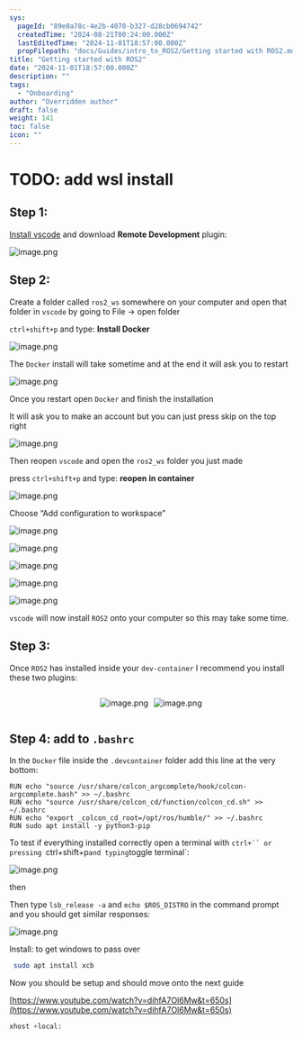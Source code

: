 ```yaml
---
sys:
  pageId: "89e0a78c-4e2b-4070-b327-d28cb0694742"
  createdTime: "2024-08-21T00:24:00.000Z"
  lastEditedTime: "2024-11-01T18:57:00.000Z"
  propFilepath: "docs/Guides/intro_to_ROS2/Getting started with ROS2.md"
title: "Getting started with ROS2"
date: "2024-11-01T18:57:00.000Z"
description: ""
tags:
  - "Onboarding"
author: "Overridden author"
draft: false
weight: 141
toc: false
icon: ""
---
```


# TODO: add wsl install

## Step 1:

[Install vscode](https://code.visualstudio.com/download) and download **Remote Development** plugin:

![image.png](https://prod-files-secure.s3.us-west-2.amazonaws.com/d518164a-d88e-44d1-a4ee-3adb3bd8bce0/efb52993-1881-4a40-b95e-6f020334f022/image.png?X-Amz-Algorithm=AWS4-HMAC-SHA256&X-Amz-Content-Sha256=UNSIGNED-PAYLOAD&X-Amz-Credential=ASIAZI2LB4666RRAEQJN%2F20250328%2Fus-west-2%2Fs3%2Faws4_request&X-Amz-Date=20250328T050857Z&X-Amz-Expires=3600&X-Amz-Security-Token=IQoJb3JpZ2luX2VjEO3%2F%2F%2F%2F%2F%2F%2F%2F%2F%2FwEaCXVzLXdlc3QtMiJIMEYCIQC5n5NAip3L7g2WhCyznxh6oCunwVTU3JWfcnOF8zD70QIhANPElQoRWd%2Fl0ktG7GMC9PbQJVOMviAT8nelG4PKKcvZKv8DCFYQABoMNjM3NDIzMTgzODA1Igwv%2F42t39VzFgPN6dwq3ANZ%2F2vHUCms2iuId9zTYSiKfIvHfDXTxZ6wcawCEEa8FWw3VUPSsKeJkN%2BBmlNrZltzrWr5DGCFWYFpSoP1dATzJeh2Rypfp24A%2FtgZq8r9voriVcCbvyf26FmjQP%2BKKcRF%2FV0JRCGGuU0Pr9wEtZIO5QhCbc7cn9KcK%2FQogjDMtbiLGxEEGXUzCd98R0mVlUNW3bww%2BLI4vSpgXi%2BbBLSWApZ%2FaN2g%2BzubK%2B8F0BAyW7REehOhb2LV8psBSiM0CdXjCsrG2DfcGE94wXN4k4mpWedLZU%2BlRLXnuHiPp7UI8aYDZeZgVBWfCgN9G6XQk0VfCMNvmJeFEia%2FSND3HVkJ3US5EVg%2F95NOJ45XaAPn5eHqIUuJtPvTixX2%2BXt5cX4qzM0ovWq1F4UFJ4jNCwFp19yA9wdD%2F5VGtADhoPpRLBpeArJ7lmysuUI71GbuJNz6yuO9%2FE5YDTfuNra1ybVmJ0JA%2BvX6ZzZLp2b84lCpqusaphmRoryJxA01g%2FeSjfPs%2BGFviHGRygGNOoWo4pNSXTs1uM1M6ahFgv2nl8gbTajbi6aYfNGdYbsP5xnVm9gUtDO4%2BqhRzkJAq5FlpWLxqLebyqjnO%2BvMMDt2AUymBwAfbks0vAOIVXHMKTCrzZi%2FBjqkASzYedjO%2FJsZpfvxF6qbkc9dEP5BWwR8t1TKoLD4A0lE2RSSHCjUGIcCRTxJHbYzhUUbdVgz%2Fys59Jt054aVstgLJXqolNDklxGP5pa6lvyVC4uOPMUst%2B27aYbSSZaYnaZv1dxjI%2Bfktf7zlFpeDsXB5vUP8O3O8lo4mB5EDE6Q1LwhvWwpeSHKlfodegOe3B8lcZ83CvvBmaDUhkA33SGSOdgV&X-Amz-Signature=c4e56033f674e26073e0f56f3e28855142fa1bd56489ebe90ff5c1bb6ceeab83&X-Amz-SignedHeaders=host&x-id=GetObject)

## Step 2:

Create a folder called `ros2_ws` somewhere on your computer and open that folder in `vscode` by going to File → open folder 

`ctrl+shift+p` and type: **Install Docker**

![image.png](https://prod-files-secure.s3.us-west-2.amazonaws.com/d518164a-d88e-44d1-a4ee-3adb3bd8bce0/2269dc0e-1cd5-47ff-bceb-c04ad9b2eab0/image.png?X-Amz-Algorithm=AWS4-HMAC-SHA256&X-Amz-Content-Sha256=UNSIGNED-PAYLOAD&X-Amz-Credential=ASIAZI2LB4666RRAEQJN%2F20250328%2Fus-west-2%2Fs3%2Faws4_request&X-Amz-Date=20250328T050857Z&X-Amz-Expires=3600&X-Amz-Security-Token=IQoJb3JpZ2luX2VjEO3%2F%2F%2F%2F%2F%2F%2F%2F%2F%2FwEaCXVzLXdlc3QtMiJIMEYCIQC5n5NAip3L7g2WhCyznxh6oCunwVTU3JWfcnOF8zD70QIhANPElQoRWd%2Fl0ktG7GMC9PbQJVOMviAT8nelG4PKKcvZKv8DCFYQABoMNjM3NDIzMTgzODA1Igwv%2F42t39VzFgPN6dwq3ANZ%2F2vHUCms2iuId9zTYSiKfIvHfDXTxZ6wcawCEEa8FWw3VUPSsKeJkN%2BBmlNrZltzrWr5DGCFWYFpSoP1dATzJeh2Rypfp24A%2FtgZq8r9voriVcCbvyf26FmjQP%2BKKcRF%2FV0JRCGGuU0Pr9wEtZIO5QhCbc7cn9KcK%2FQogjDMtbiLGxEEGXUzCd98R0mVlUNW3bww%2BLI4vSpgXi%2BbBLSWApZ%2FaN2g%2BzubK%2B8F0BAyW7REehOhb2LV8psBSiM0CdXjCsrG2DfcGE94wXN4k4mpWedLZU%2BlRLXnuHiPp7UI8aYDZeZgVBWfCgN9G6XQk0VfCMNvmJeFEia%2FSND3HVkJ3US5EVg%2F95NOJ45XaAPn5eHqIUuJtPvTixX2%2BXt5cX4qzM0ovWq1F4UFJ4jNCwFp19yA9wdD%2F5VGtADhoPpRLBpeArJ7lmysuUI71GbuJNz6yuO9%2FE5YDTfuNra1ybVmJ0JA%2BvX6ZzZLp2b84lCpqusaphmRoryJxA01g%2FeSjfPs%2BGFviHGRygGNOoWo4pNSXTs1uM1M6ahFgv2nl8gbTajbi6aYfNGdYbsP5xnVm9gUtDO4%2BqhRzkJAq5FlpWLxqLebyqjnO%2BvMMDt2AUymBwAfbks0vAOIVXHMKTCrzZi%2FBjqkASzYedjO%2FJsZpfvxF6qbkc9dEP5BWwR8t1TKoLD4A0lE2RSSHCjUGIcCRTxJHbYzhUUbdVgz%2Fys59Jt054aVstgLJXqolNDklxGP5pa6lvyVC4uOPMUst%2B27aYbSSZaYnaZv1dxjI%2Bfktf7zlFpeDsXB5vUP8O3O8lo4mB5EDE6Q1LwhvWwpeSHKlfodegOe3B8lcZ83CvvBmaDUhkA33SGSOdgV&X-Amz-Signature=39e43bcc175c30c5a0ef34eb0d4c7a7fd2f7825ad74535b139001e4b07335183&X-Amz-SignedHeaders=host&x-id=GetObject)

The `Docker` install will take sometime and at the end it will ask you to restart

![image.png](https://prod-files-secure.s3.us-west-2.amazonaws.com/d518164a-d88e-44d1-a4ee-3adb3bd8bce0/ed233f78-be33-4b1f-b89c-9c346c0e961e/image.png?X-Amz-Algorithm=AWS4-HMAC-SHA256&X-Amz-Content-Sha256=UNSIGNED-PAYLOAD&X-Amz-Credential=ASIAZI2LB4666RRAEQJN%2F20250328%2Fus-west-2%2Fs3%2Faws4_request&X-Amz-Date=20250328T050857Z&X-Amz-Expires=3600&X-Amz-Security-Token=IQoJb3JpZ2luX2VjEO3%2F%2F%2F%2F%2F%2F%2F%2F%2F%2FwEaCXVzLXdlc3QtMiJIMEYCIQC5n5NAip3L7g2WhCyznxh6oCunwVTU3JWfcnOF8zD70QIhANPElQoRWd%2Fl0ktG7GMC9PbQJVOMviAT8nelG4PKKcvZKv8DCFYQABoMNjM3NDIzMTgzODA1Igwv%2F42t39VzFgPN6dwq3ANZ%2F2vHUCms2iuId9zTYSiKfIvHfDXTxZ6wcawCEEa8FWw3VUPSsKeJkN%2BBmlNrZltzrWr5DGCFWYFpSoP1dATzJeh2Rypfp24A%2FtgZq8r9voriVcCbvyf26FmjQP%2BKKcRF%2FV0JRCGGuU0Pr9wEtZIO5QhCbc7cn9KcK%2FQogjDMtbiLGxEEGXUzCd98R0mVlUNW3bww%2BLI4vSpgXi%2BbBLSWApZ%2FaN2g%2BzubK%2B8F0BAyW7REehOhb2LV8psBSiM0CdXjCsrG2DfcGE94wXN4k4mpWedLZU%2BlRLXnuHiPp7UI8aYDZeZgVBWfCgN9G6XQk0VfCMNvmJeFEia%2FSND3HVkJ3US5EVg%2F95NOJ45XaAPn5eHqIUuJtPvTixX2%2BXt5cX4qzM0ovWq1F4UFJ4jNCwFp19yA9wdD%2F5VGtADhoPpRLBpeArJ7lmysuUI71GbuJNz6yuO9%2FE5YDTfuNra1ybVmJ0JA%2BvX6ZzZLp2b84lCpqusaphmRoryJxA01g%2FeSjfPs%2BGFviHGRygGNOoWo4pNSXTs1uM1M6ahFgv2nl8gbTajbi6aYfNGdYbsP5xnVm9gUtDO4%2BqhRzkJAq5FlpWLxqLebyqjnO%2BvMMDt2AUymBwAfbks0vAOIVXHMKTCrzZi%2FBjqkASzYedjO%2FJsZpfvxF6qbkc9dEP5BWwR8t1TKoLD4A0lE2RSSHCjUGIcCRTxJHbYzhUUbdVgz%2Fys59Jt054aVstgLJXqolNDklxGP5pa6lvyVC4uOPMUst%2B27aYbSSZaYnaZv1dxjI%2Bfktf7zlFpeDsXB5vUP8O3O8lo4mB5EDE6Q1LwhvWwpeSHKlfodegOe3B8lcZ83CvvBmaDUhkA33SGSOdgV&X-Amz-Signature=9b5396696dd23cfd9b325c8114dc7cfb63dfcc3ed552d1c17ae5b3a62274bba2&X-Amz-SignedHeaders=host&x-id=GetObject)

Once you restart open `Docker` and finish the installation

It will ask you to make an account but you can just press skip on the top right

![image.png](https://prod-files-secure.s3.us-west-2.amazonaws.com/d518164a-d88e-44d1-a4ee-3adb3bd8bce0/21010ad9-1659-4fd9-9f59-9932a09b2a3d/image.png?X-Amz-Algorithm=AWS4-HMAC-SHA256&X-Amz-Content-Sha256=UNSIGNED-PAYLOAD&X-Amz-Credential=ASIAZI2LB4666RRAEQJN%2F20250328%2Fus-west-2%2Fs3%2Faws4_request&X-Amz-Date=20250328T050857Z&X-Amz-Expires=3600&X-Amz-Security-Token=IQoJb3JpZ2luX2VjEO3%2F%2F%2F%2F%2F%2F%2F%2F%2F%2FwEaCXVzLXdlc3QtMiJIMEYCIQC5n5NAip3L7g2WhCyznxh6oCunwVTU3JWfcnOF8zD70QIhANPElQoRWd%2Fl0ktG7GMC9PbQJVOMviAT8nelG4PKKcvZKv8DCFYQABoMNjM3NDIzMTgzODA1Igwv%2F42t39VzFgPN6dwq3ANZ%2F2vHUCms2iuId9zTYSiKfIvHfDXTxZ6wcawCEEa8FWw3VUPSsKeJkN%2BBmlNrZltzrWr5DGCFWYFpSoP1dATzJeh2Rypfp24A%2FtgZq8r9voriVcCbvyf26FmjQP%2BKKcRF%2FV0JRCGGuU0Pr9wEtZIO5QhCbc7cn9KcK%2FQogjDMtbiLGxEEGXUzCd98R0mVlUNW3bww%2BLI4vSpgXi%2BbBLSWApZ%2FaN2g%2BzubK%2B8F0BAyW7REehOhb2LV8psBSiM0CdXjCsrG2DfcGE94wXN4k4mpWedLZU%2BlRLXnuHiPp7UI8aYDZeZgVBWfCgN9G6XQk0VfCMNvmJeFEia%2FSND3HVkJ3US5EVg%2F95NOJ45XaAPn5eHqIUuJtPvTixX2%2BXt5cX4qzM0ovWq1F4UFJ4jNCwFp19yA9wdD%2F5VGtADhoPpRLBpeArJ7lmysuUI71GbuJNz6yuO9%2FE5YDTfuNra1ybVmJ0JA%2BvX6ZzZLp2b84lCpqusaphmRoryJxA01g%2FeSjfPs%2BGFviHGRygGNOoWo4pNSXTs1uM1M6ahFgv2nl8gbTajbi6aYfNGdYbsP5xnVm9gUtDO4%2BqhRzkJAq5FlpWLxqLebyqjnO%2BvMMDt2AUymBwAfbks0vAOIVXHMKTCrzZi%2FBjqkASzYedjO%2FJsZpfvxF6qbkc9dEP5BWwR8t1TKoLD4A0lE2RSSHCjUGIcCRTxJHbYzhUUbdVgz%2Fys59Jt054aVstgLJXqolNDklxGP5pa6lvyVC4uOPMUst%2B27aYbSSZaYnaZv1dxjI%2Bfktf7zlFpeDsXB5vUP8O3O8lo4mB5EDE6Q1LwhvWwpeSHKlfodegOe3B8lcZ83CvvBmaDUhkA33SGSOdgV&X-Amz-Signature=138e312081a58880e450f1753ea2b821981dd0080a3f628232868ba3ea83a722&X-Amz-SignedHeaders=host&x-id=GetObject)

Then reopen `vscode` and open the `ros2_ws` folder you just made

press `ctrl+shift+p` and type: **reopen in container**

![image.png](https://prod-files-secure.s3.us-west-2.amazonaws.com/d518164a-d88e-44d1-a4ee-3adb3bd8bce0/4e93b8c2-41ad-488c-8095-c74205196118/image.png?X-Amz-Algorithm=AWS4-HMAC-SHA256&X-Amz-Content-Sha256=UNSIGNED-PAYLOAD&X-Amz-Credential=ASIAZI2LB4666RRAEQJN%2F20250328%2Fus-west-2%2Fs3%2Faws4_request&X-Amz-Date=20250328T050857Z&X-Amz-Expires=3600&X-Amz-Security-Token=IQoJb3JpZ2luX2VjEO3%2F%2F%2F%2F%2F%2F%2F%2F%2F%2FwEaCXVzLXdlc3QtMiJIMEYCIQC5n5NAip3L7g2WhCyznxh6oCunwVTU3JWfcnOF8zD70QIhANPElQoRWd%2Fl0ktG7GMC9PbQJVOMviAT8nelG4PKKcvZKv8DCFYQABoMNjM3NDIzMTgzODA1Igwv%2F42t39VzFgPN6dwq3ANZ%2F2vHUCms2iuId9zTYSiKfIvHfDXTxZ6wcawCEEa8FWw3VUPSsKeJkN%2BBmlNrZltzrWr5DGCFWYFpSoP1dATzJeh2Rypfp24A%2FtgZq8r9voriVcCbvyf26FmjQP%2BKKcRF%2FV0JRCGGuU0Pr9wEtZIO5QhCbc7cn9KcK%2FQogjDMtbiLGxEEGXUzCd98R0mVlUNW3bww%2BLI4vSpgXi%2BbBLSWApZ%2FaN2g%2BzubK%2B8F0BAyW7REehOhb2LV8psBSiM0CdXjCsrG2DfcGE94wXN4k4mpWedLZU%2BlRLXnuHiPp7UI8aYDZeZgVBWfCgN9G6XQk0VfCMNvmJeFEia%2FSND3HVkJ3US5EVg%2F95NOJ45XaAPn5eHqIUuJtPvTixX2%2BXt5cX4qzM0ovWq1F4UFJ4jNCwFp19yA9wdD%2F5VGtADhoPpRLBpeArJ7lmysuUI71GbuJNz6yuO9%2FE5YDTfuNra1ybVmJ0JA%2BvX6ZzZLp2b84lCpqusaphmRoryJxA01g%2FeSjfPs%2BGFviHGRygGNOoWo4pNSXTs1uM1M6ahFgv2nl8gbTajbi6aYfNGdYbsP5xnVm9gUtDO4%2BqhRzkJAq5FlpWLxqLebyqjnO%2BvMMDt2AUymBwAfbks0vAOIVXHMKTCrzZi%2FBjqkASzYedjO%2FJsZpfvxF6qbkc9dEP5BWwR8t1TKoLD4A0lE2RSSHCjUGIcCRTxJHbYzhUUbdVgz%2Fys59Jt054aVstgLJXqolNDklxGP5pa6lvyVC4uOPMUst%2B27aYbSSZaYnaZv1dxjI%2Bfktf7zlFpeDsXB5vUP8O3O8lo4mB5EDE6Q1LwhvWwpeSHKlfodegOe3B8lcZ83CvvBmaDUhkA33SGSOdgV&X-Amz-Signature=d26812f022719e5d605383c9a95b7b0eebb791e84fb0a0b9c9f30bafa9738aa7&X-Amz-SignedHeaders=host&x-id=GetObject)

Choose “Add configuration to workspace”

![image.png](https://prod-files-secure.s3.us-west-2.amazonaws.com/d518164a-d88e-44d1-a4ee-3adb3bd8bce0/9560b282-5060-4989-ba37-97e7b2c22476/image.png?X-Amz-Algorithm=AWS4-HMAC-SHA256&X-Amz-Content-Sha256=UNSIGNED-PAYLOAD&X-Amz-Credential=ASIAZI2LB4666RRAEQJN%2F20250328%2Fus-west-2%2Fs3%2Faws4_request&X-Amz-Date=20250328T050857Z&X-Amz-Expires=3600&X-Amz-Security-Token=IQoJb3JpZ2luX2VjEO3%2F%2F%2F%2F%2F%2F%2F%2F%2F%2FwEaCXVzLXdlc3QtMiJIMEYCIQC5n5NAip3L7g2WhCyznxh6oCunwVTU3JWfcnOF8zD70QIhANPElQoRWd%2Fl0ktG7GMC9PbQJVOMviAT8nelG4PKKcvZKv8DCFYQABoMNjM3NDIzMTgzODA1Igwv%2F42t39VzFgPN6dwq3ANZ%2F2vHUCms2iuId9zTYSiKfIvHfDXTxZ6wcawCEEa8FWw3VUPSsKeJkN%2BBmlNrZltzrWr5DGCFWYFpSoP1dATzJeh2Rypfp24A%2FtgZq8r9voriVcCbvyf26FmjQP%2BKKcRF%2FV0JRCGGuU0Pr9wEtZIO5QhCbc7cn9KcK%2FQogjDMtbiLGxEEGXUzCd98R0mVlUNW3bww%2BLI4vSpgXi%2BbBLSWApZ%2FaN2g%2BzubK%2B8F0BAyW7REehOhb2LV8psBSiM0CdXjCsrG2DfcGE94wXN4k4mpWedLZU%2BlRLXnuHiPp7UI8aYDZeZgVBWfCgN9G6XQk0VfCMNvmJeFEia%2FSND3HVkJ3US5EVg%2F95NOJ45XaAPn5eHqIUuJtPvTixX2%2BXt5cX4qzM0ovWq1F4UFJ4jNCwFp19yA9wdD%2F5VGtADhoPpRLBpeArJ7lmysuUI71GbuJNz6yuO9%2FE5YDTfuNra1ybVmJ0JA%2BvX6ZzZLp2b84lCpqusaphmRoryJxA01g%2FeSjfPs%2BGFviHGRygGNOoWo4pNSXTs1uM1M6ahFgv2nl8gbTajbi6aYfNGdYbsP5xnVm9gUtDO4%2BqhRzkJAq5FlpWLxqLebyqjnO%2BvMMDt2AUymBwAfbks0vAOIVXHMKTCrzZi%2FBjqkASzYedjO%2FJsZpfvxF6qbkc9dEP5BWwR8t1TKoLD4A0lE2RSSHCjUGIcCRTxJHbYzhUUbdVgz%2Fys59Jt054aVstgLJXqolNDklxGP5pa6lvyVC4uOPMUst%2B27aYbSSZaYnaZv1dxjI%2Bfktf7zlFpeDsXB5vUP8O3O8lo4mB5EDE6Q1LwhvWwpeSHKlfodegOe3B8lcZ83CvvBmaDUhkA33SGSOdgV&X-Amz-Signature=fffe4921fe42c8526f446081011520edcf1bd4254d1d089b5e321089a2908ddb&X-Amz-SignedHeaders=host&x-id=GetObject)

![image.png](https://prod-files-secure.s3.us-west-2.amazonaws.com/d518164a-d88e-44d1-a4ee-3adb3bd8bce0/2ee63f81-886b-48e8-a553-dc6e5eac99e4/image.png?X-Amz-Algorithm=AWS4-HMAC-SHA256&X-Amz-Content-Sha256=UNSIGNED-PAYLOAD&X-Amz-Credential=ASIAZI2LB4666RRAEQJN%2F20250328%2Fus-west-2%2Fs3%2Faws4_request&X-Amz-Date=20250328T050857Z&X-Amz-Expires=3600&X-Amz-Security-Token=IQoJb3JpZ2luX2VjEO3%2F%2F%2F%2F%2F%2F%2F%2F%2F%2FwEaCXVzLXdlc3QtMiJIMEYCIQC5n5NAip3L7g2WhCyznxh6oCunwVTU3JWfcnOF8zD70QIhANPElQoRWd%2Fl0ktG7GMC9PbQJVOMviAT8nelG4PKKcvZKv8DCFYQABoMNjM3NDIzMTgzODA1Igwv%2F42t39VzFgPN6dwq3ANZ%2F2vHUCms2iuId9zTYSiKfIvHfDXTxZ6wcawCEEa8FWw3VUPSsKeJkN%2BBmlNrZltzrWr5DGCFWYFpSoP1dATzJeh2Rypfp24A%2FtgZq8r9voriVcCbvyf26FmjQP%2BKKcRF%2FV0JRCGGuU0Pr9wEtZIO5QhCbc7cn9KcK%2FQogjDMtbiLGxEEGXUzCd98R0mVlUNW3bww%2BLI4vSpgXi%2BbBLSWApZ%2FaN2g%2BzubK%2B8F0BAyW7REehOhb2LV8psBSiM0CdXjCsrG2DfcGE94wXN4k4mpWedLZU%2BlRLXnuHiPp7UI8aYDZeZgVBWfCgN9G6XQk0VfCMNvmJeFEia%2FSND3HVkJ3US5EVg%2F95NOJ45XaAPn5eHqIUuJtPvTixX2%2BXt5cX4qzM0ovWq1F4UFJ4jNCwFp19yA9wdD%2F5VGtADhoPpRLBpeArJ7lmysuUI71GbuJNz6yuO9%2FE5YDTfuNra1ybVmJ0JA%2BvX6ZzZLp2b84lCpqusaphmRoryJxA01g%2FeSjfPs%2BGFviHGRygGNOoWo4pNSXTs1uM1M6ahFgv2nl8gbTajbi6aYfNGdYbsP5xnVm9gUtDO4%2BqhRzkJAq5FlpWLxqLebyqjnO%2BvMMDt2AUymBwAfbks0vAOIVXHMKTCrzZi%2FBjqkASzYedjO%2FJsZpfvxF6qbkc9dEP5BWwR8t1TKoLD4A0lE2RSSHCjUGIcCRTxJHbYzhUUbdVgz%2Fys59Jt054aVstgLJXqolNDklxGP5pa6lvyVC4uOPMUst%2B27aYbSSZaYnaZv1dxjI%2Bfktf7zlFpeDsXB5vUP8O3O8lo4mB5EDE6Q1LwhvWwpeSHKlfodegOe3B8lcZ83CvvBmaDUhkA33SGSOdgV&X-Amz-Signature=3ad5184e9e9cc3c6b64a73c5b936e3610b0f49a20767ec4e050443f91cc22848&X-Amz-SignedHeaders=host&x-id=GetObject)

![image.png](https://prod-files-secure.s3.us-west-2.amazonaws.com/d518164a-d88e-44d1-a4ee-3adb3bd8bce0/ae1580b2-b048-407e-aed9-b584224a7a04/image.png?X-Amz-Algorithm=AWS4-HMAC-SHA256&X-Amz-Content-Sha256=UNSIGNED-PAYLOAD&X-Amz-Credential=ASIAZI2LB4666RRAEQJN%2F20250328%2Fus-west-2%2Fs3%2Faws4_request&X-Amz-Date=20250328T050857Z&X-Amz-Expires=3600&X-Amz-Security-Token=IQoJb3JpZ2luX2VjEO3%2F%2F%2F%2F%2F%2F%2F%2F%2F%2FwEaCXVzLXdlc3QtMiJIMEYCIQC5n5NAip3L7g2WhCyznxh6oCunwVTU3JWfcnOF8zD70QIhANPElQoRWd%2Fl0ktG7GMC9PbQJVOMviAT8nelG4PKKcvZKv8DCFYQABoMNjM3NDIzMTgzODA1Igwv%2F42t39VzFgPN6dwq3ANZ%2F2vHUCms2iuId9zTYSiKfIvHfDXTxZ6wcawCEEa8FWw3VUPSsKeJkN%2BBmlNrZltzrWr5DGCFWYFpSoP1dATzJeh2Rypfp24A%2FtgZq8r9voriVcCbvyf26FmjQP%2BKKcRF%2FV0JRCGGuU0Pr9wEtZIO5QhCbc7cn9KcK%2FQogjDMtbiLGxEEGXUzCd98R0mVlUNW3bww%2BLI4vSpgXi%2BbBLSWApZ%2FaN2g%2BzubK%2B8F0BAyW7REehOhb2LV8psBSiM0CdXjCsrG2DfcGE94wXN4k4mpWedLZU%2BlRLXnuHiPp7UI8aYDZeZgVBWfCgN9G6XQk0VfCMNvmJeFEia%2FSND3HVkJ3US5EVg%2F95NOJ45XaAPn5eHqIUuJtPvTixX2%2BXt5cX4qzM0ovWq1F4UFJ4jNCwFp19yA9wdD%2F5VGtADhoPpRLBpeArJ7lmysuUI71GbuJNz6yuO9%2FE5YDTfuNra1ybVmJ0JA%2BvX6ZzZLp2b84lCpqusaphmRoryJxA01g%2FeSjfPs%2BGFviHGRygGNOoWo4pNSXTs1uM1M6ahFgv2nl8gbTajbi6aYfNGdYbsP5xnVm9gUtDO4%2BqhRzkJAq5FlpWLxqLebyqjnO%2BvMMDt2AUymBwAfbks0vAOIVXHMKTCrzZi%2FBjqkASzYedjO%2FJsZpfvxF6qbkc9dEP5BWwR8t1TKoLD4A0lE2RSSHCjUGIcCRTxJHbYzhUUbdVgz%2Fys59Jt054aVstgLJXqolNDklxGP5pa6lvyVC4uOPMUst%2B27aYbSSZaYnaZv1dxjI%2Bfktf7zlFpeDsXB5vUP8O3O8lo4mB5EDE6Q1LwhvWwpeSHKlfodegOe3B8lcZ83CvvBmaDUhkA33SGSOdgV&X-Amz-Signature=3172bebeb0e074487f54a63206a7dc590830998cd871a4b99ac3a2a6dc49712f&X-Amz-SignedHeaders=host&x-id=GetObject)

![image.png](https://prod-files-secure.s3.us-west-2.amazonaws.com/d518164a-d88e-44d1-a4ee-3adb3bd8bce0/53255b28-f75e-430f-b9e3-c0ac8577e42b/image.png?X-Amz-Algorithm=AWS4-HMAC-SHA256&X-Amz-Content-Sha256=UNSIGNED-PAYLOAD&X-Amz-Credential=ASIAZI2LB4666RRAEQJN%2F20250328%2Fus-west-2%2Fs3%2Faws4_request&X-Amz-Date=20250328T050857Z&X-Amz-Expires=3600&X-Amz-Security-Token=IQoJb3JpZ2luX2VjEO3%2F%2F%2F%2F%2F%2F%2F%2F%2F%2FwEaCXVzLXdlc3QtMiJIMEYCIQC5n5NAip3L7g2WhCyznxh6oCunwVTU3JWfcnOF8zD70QIhANPElQoRWd%2Fl0ktG7GMC9PbQJVOMviAT8nelG4PKKcvZKv8DCFYQABoMNjM3NDIzMTgzODA1Igwv%2F42t39VzFgPN6dwq3ANZ%2F2vHUCms2iuId9zTYSiKfIvHfDXTxZ6wcawCEEa8FWw3VUPSsKeJkN%2BBmlNrZltzrWr5DGCFWYFpSoP1dATzJeh2Rypfp24A%2FtgZq8r9voriVcCbvyf26FmjQP%2BKKcRF%2FV0JRCGGuU0Pr9wEtZIO5QhCbc7cn9KcK%2FQogjDMtbiLGxEEGXUzCd98R0mVlUNW3bww%2BLI4vSpgXi%2BbBLSWApZ%2FaN2g%2BzubK%2B8F0BAyW7REehOhb2LV8psBSiM0CdXjCsrG2DfcGE94wXN4k4mpWedLZU%2BlRLXnuHiPp7UI8aYDZeZgVBWfCgN9G6XQk0VfCMNvmJeFEia%2FSND3HVkJ3US5EVg%2F95NOJ45XaAPn5eHqIUuJtPvTixX2%2BXt5cX4qzM0ovWq1F4UFJ4jNCwFp19yA9wdD%2F5VGtADhoPpRLBpeArJ7lmysuUI71GbuJNz6yuO9%2FE5YDTfuNra1ybVmJ0JA%2BvX6ZzZLp2b84lCpqusaphmRoryJxA01g%2FeSjfPs%2BGFviHGRygGNOoWo4pNSXTs1uM1M6ahFgv2nl8gbTajbi6aYfNGdYbsP5xnVm9gUtDO4%2BqhRzkJAq5FlpWLxqLebyqjnO%2BvMMDt2AUymBwAfbks0vAOIVXHMKTCrzZi%2FBjqkASzYedjO%2FJsZpfvxF6qbkc9dEP5BWwR8t1TKoLD4A0lE2RSSHCjUGIcCRTxJHbYzhUUbdVgz%2Fys59Jt054aVstgLJXqolNDklxGP5pa6lvyVC4uOPMUst%2B27aYbSSZaYnaZv1dxjI%2Bfktf7zlFpeDsXB5vUP8O3O8lo4mB5EDE6Q1LwhvWwpeSHKlfodegOe3B8lcZ83CvvBmaDUhkA33SGSOdgV&X-Amz-Signature=08b052c129d48d393e1e666e91403d79cc591f3b63c3a2df65edb751f468b89c&X-Amz-SignedHeaders=host&x-id=GetObject)

![image.png](https://prod-files-secure.s3.us-west-2.amazonaws.com/d518164a-d88e-44d1-a4ee-3adb3bd8bce0/7c562767-5af9-4ffb-97d1-327bcdf4ee00/image.png?X-Amz-Algorithm=AWS4-HMAC-SHA256&X-Amz-Content-Sha256=UNSIGNED-PAYLOAD&X-Amz-Credential=ASIAZI2LB4666RRAEQJN%2F20250328%2Fus-west-2%2Fs3%2Faws4_request&X-Amz-Date=20250328T050857Z&X-Amz-Expires=3600&X-Amz-Security-Token=IQoJb3JpZ2luX2VjEO3%2F%2F%2F%2F%2F%2F%2F%2F%2F%2FwEaCXVzLXdlc3QtMiJIMEYCIQC5n5NAip3L7g2WhCyznxh6oCunwVTU3JWfcnOF8zD70QIhANPElQoRWd%2Fl0ktG7GMC9PbQJVOMviAT8nelG4PKKcvZKv8DCFYQABoMNjM3NDIzMTgzODA1Igwv%2F42t39VzFgPN6dwq3ANZ%2F2vHUCms2iuId9zTYSiKfIvHfDXTxZ6wcawCEEa8FWw3VUPSsKeJkN%2BBmlNrZltzrWr5DGCFWYFpSoP1dATzJeh2Rypfp24A%2FtgZq8r9voriVcCbvyf26FmjQP%2BKKcRF%2FV0JRCGGuU0Pr9wEtZIO5QhCbc7cn9KcK%2FQogjDMtbiLGxEEGXUzCd98R0mVlUNW3bww%2BLI4vSpgXi%2BbBLSWApZ%2FaN2g%2BzubK%2B8F0BAyW7REehOhb2LV8psBSiM0CdXjCsrG2DfcGE94wXN4k4mpWedLZU%2BlRLXnuHiPp7UI8aYDZeZgVBWfCgN9G6XQk0VfCMNvmJeFEia%2FSND3HVkJ3US5EVg%2F95NOJ45XaAPn5eHqIUuJtPvTixX2%2BXt5cX4qzM0ovWq1F4UFJ4jNCwFp19yA9wdD%2F5VGtADhoPpRLBpeArJ7lmysuUI71GbuJNz6yuO9%2FE5YDTfuNra1ybVmJ0JA%2BvX6ZzZLp2b84lCpqusaphmRoryJxA01g%2FeSjfPs%2BGFviHGRygGNOoWo4pNSXTs1uM1M6ahFgv2nl8gbTajbi6aYfNGdYbsP5xnVm9gUtDO4%2BqhRzkJAq5FlpWLxqLebyqjnO%2BvMMDt2AUymBwAfbks0vAOIVXHMKTCrzZi%2FBjqkASzYedjO%2FJsZpfvxF6qbkc9dEP5BWwR8t1TKoLD4A0lE2RSSHCjUGIcCRTxJHbYzhUUbdVgz%2Fys59Jt054aVstgLJXqolNDklxGP5pa6lvyVC4uOPMUst%2B27aYbSSZaYnaZv1dxjI%2Bfktf7zlFpeDsXB5vUP8O3O8lo4mB5EDE6Q1LwhvWwpeSHKlfodegOe3B8lcZ83CvvBmaDUhkA33SGSOdgV&X-Amz-Signature=0b5fb6bf5b531bdf2c4f3daed1aa42950316ac6d80c3f6c04605ccf2f0208093&X-Amz-SignedHeaders=host&x-id=GetObject)

`vscode` will now install `ROS2` onto your computer so this may take some time.

## Step 3:

Once `ROS2` has installed inside your `dev-container` I recommend you install these two plugins:

<div style="display: flex;flex-direction: row; column-gap:10px; max-width: 630px;justify-content: center;">
<div>

![image.png](https://prod-files-secure.s3.us-west-2.amazonaws.com/d518164a-d88e-44d1-a4ee-3adb3bd8bce0/3fc3d550-5a54-4ba1-ba6b-faa01cdb7369/image.png?X-Amz-Algorithm=AWS4-HMAC-SHA256&X-Amz-Content-Sha256=UNSIGNED-PAYLOAD&X-Amz-Credential=ASIAZI2LB466T5SFZP33%2F20250328%2Fus-west-2%2Fs3%2Faws4_request&X-Amz-Date=20250328T050859Z&X-Amz-Expires=3600&X-Amz-Security-Token=IQoJb3JpZ2luX2VjEO3%2F%2F%2F%2F%2F%2F%2F%2F%2F%2FwEaCXVzLXdlc3QtMiJGMEQCIHhYKCXa0Sq6Mh6GffNWsC5j%2BfIke6F37tzlhz78QaWvAiAFu2Rzp158m6MNniyrpgqVn9R5xaPnBDz6MedKUke5VSr%2FAwhWEAAaDDYzNzQyMzE4MzgwNSIMgrUFkUw3%2BXk%2FM2rXKtwDbodekcsKLavxKAG21qca9VTEUL7dKdL3nEFOM4qNN9%2FY1j4N31JsaLbmc7PMt8MSMFfanOcc7AbInKse59g1fLZBZsYmg15S8d0uKjdWZMTXIzYoum11N6bhB1lprib61EQLpVboBZcJDFQdK1Uu8Tfqv0G1o4YS0nIGG1d0aMhkGuthz1cVc1WREh7wC2wE6ZubdA2gtZmrWbjG1ufL5W61mtFBl8Q6nLeD8H98pCw4EQWpOryZxqVW4hbzutqEXzGm4k6IR1hw8dZzpGBsbGuJ%2FXZggYW88vbB%2FISTt4KfIOKx91Daisjs%2Bmzf%2BBM%2FoEUcBNMRBgePrS5788%2BuqNg5ppKF1e5wfjlpjh%2BHy0k7c%2BUzks1m3sNo7NPkQKPdcOmcT0mOn1NEjpbqPDkGz8ai01MvfoEsDnSIayXemzhI5pzGZsWW%2BJaRnwd8n6771RH2YlVqXGVsoNPpOExKlaIVcNQcjVGWFPh8u%2FNNL9Ztqdj6Jj1f7aEmxycUarDds7Z9KKgptXkANJf%2BpJ2LEGq9kgLwMmJfRPnqtTnjBa3pQcga5FzeVYpRn%2BIce1Hu1inj3XX8k7tZ7KNOO%2B%2Bf8UlkR6e6v9iDJWaifsl4aNmyIMivrsbYu1nV2McwtsyYvwY6pgHK59RHbMC50XSdrErZ43jwtvtWppAP%2BBrN%2B2nTfLApSa472V18O1uRI2e%2FB9tG73u94RM9CwoSdvDqmslqfa1EqTq71pNNgL71XW%2BK0%2FeZrNbfSXQLU4vo5L2COHh%2BWG6rjN909HOgEj2ZyqSCtd2EA9LrnpRvtMiyOv7xg5PjzNnMRvOtTj%2F4c2oUyEQADBXUjkY1uKRTtNlVbz5Mnf8nhD0T1Xn1&X-Amz-Signature=fe6144a457ea5a81fe34bc613c2c7558d30e97e6eb5ddc751fd416f6da85c428&X-Amz-SignedHeaders=host&x-id=GetObject)

</div>
<div>

![image.png](https://prod-files-secure.s3.us-west-2.amazonaws.com/d518164a-d88e-44d1-a4ee-3adb3bd8bce0/d994cc66-13c2-4093-a5a3-f84cf4601a82/image.png?X-Amz-Algorithm=AWS4-HMAC-SHA256&X-Amz-Content-Sha256=UNSIGNED-PAYLOAD&X-Amz-Credential=ASIAZI2LB466SYRI2SJA%2F20250328%2Fus-west-2%2Fs3%2Faws4_request&X-Amz-Date=20250328T050859Z&X-Amz-Expires=3600&X-Amz-Security-Token=IQoJb3JpZ2luX2VjEO3%2F%2F%2F%2F%2F%2F%2F%2F%2F%2FwEaCXVzLXdlc3QtMiJGMEQCID2yVSOBpIyk8dw2YCceMVSdwnD%2Bh%2FKKMrmMyps7Z1s%2BAiBX5js5ll%2FWPEzwuqhWY6AQVptbiSx7a8LITlGiQYhPZCr%2FAwhWEAAaDDYzNzQyMzE4MzgwNSIM%2B2MlrNsDPmu0RxQOKtwDPGAAoM88o79bPfptWbjpYmi1AQAnjsuyqIn4wZaWlzkPS%2FPDqHzkyF6OZBH3oVhaAdQI%2FDFe0JEf%2FTF6T8Zr36omdUO1tWPTNLfb943MU%2FbMqsJ8w984Gt%2B99Lr5Yjrb%2BqgSikxkDw%2B1I4XswUTW0BcP23o%2FbhWyyBKaGJ%2BWUL%2FFa6Jc%2BSVHH5ql3HFqYv%2FwDJme5niQF%2FfukiqGZ1qbLSmadp3hRyjkI00WA9QKy95VRBxemJl50ZQOsgtEmEYsNzonsRPv%2Bv119ok9Cbgwi8uoTIfT%2B3oKJ5e7s%2FAq7ccHF76VJVEzwocgb31CyKGJp8XeWp0pxZxHO%2BqK4MBSeuAc4AmX1Oy0DAwG0LeJelHyProFGVV34EfpSA7T3RW15EEN5mn8epsqx%2BitNugcDubvGxE5yybcIQOzZW1I7PccJ%2FfXhWSUaY%2BcHwD9Yt7uCBOj28EGtvj4mbBGmpbpXEBiHfmXDQ9woFrgB2zFDG0H0o5upR8lvpaTLhrxjvknSRVhBlpG%2Bb%2BECSofrjNoxpTrOmXrQ2sIbKAWzEn8E7ImPM8phgSS2x%2BxjZKlaieEgtCX5LC46MTI3hWbbZR%2BYD5%2F4dzqHRf8%2FyNL1i4BkwDov1LmZNDZRtwHfU0wssyYvwY6pgHPp6N0AcVZlg54zhZ%2FxlXv2rliTR%2FJjjWhGAwkhLub2oROnrek8qdI4kL8b5r7nEujLuQmwqZIINUgfycWxG08eCRHx6ke6VNOOoeugtfGuR6hdnLuM0XJY6L%2BUPzkLHxi1UV2obR%2FG%2Ffgnasuo6aOAEfiXRRuYsLbumgygT9HeB7uqGUhFMcyWOG7MEPYJlrLymFM74eSF4%2FpnfSGoIReaUgMoD2i&X-Amz-Signature=27432e07ab23450cc93ccf5ea5494b4dd3ed48e930e0820fa8c73d38410f5ab8&X-Amz-SignedHeaders=host&x-id=GetObject)

</div>
</div>

## Step 4: add to `.bashrc`

In the `Docker` file inside the `.devcontainer` folder add this line at the very bottom: 

```docker
RUN echo "source /usr/share/colcon_argcomplete/hook/colcon-argcomplete.bash" >> ~/.bashrc
RUN echo "source /usr/share/colcon_cd/function/colcon_cd.sh" >> ~/.bashrc
RUN echo "export _colcon_cd_root=/opt/ros/humble/" >> ~/.bashrc
RUN sudo apt install -y python3-pip 
```

To test if everything installed correctly open a terminal with `ctrl+`` or pressing `ctrl+shift+p` and typing `toggle terminal`:

![image.png](https://prod-files-secure.s3.us-west-2.amazonaws.com/d518164a-d88e-44d1-a4ee-3adb3bd8bce0/6a4943d8-b04e-4c02-9a58-775f3384d1a5/image.png?X-Amz-Algorithm=AWS4-HMAC-SHA256&X-Amz-Content-Sha256=UNSIGNED-PAYLOAD&X-Amz-Credential=ASIAZI2LB4666RRAEQJN%2F20250328%2Fus-west-2%2Fs3%2Faws4_request&X-Amz-Date=20250328T050857Z&X-Amz-Expires=3600&X-Amz-Security-Token=IQoJb3JpZ2luX2VjEO3%2F%2F%2F%2F%2F%2F%2F%2F%2F%2FwEaCXVzLXdlc3QtMiJIMEYCIQC5n5NAip3L7g2WhCyznxh6oCunwVTU3JWfcnOF8zD70QIhANPElQoRWd%2Fl0ktG7GMC9PbQJVOMviAT8nelG4PKKcvZKv8DCFYQABoMNjM3NDIzMTgzODA1Igwv%2F42t39VzFgPN6dwq3ANZ%2F2vHUCms2iuId9zTYSiKfIvHfDXTxZ6wcawCEEa8FWw3VUPSsKeJkN%2BBmlNrZltzrWr5DGCFWYFpSoP1dATzJeh2Rypfp24A%2FtgZq8r9voriVcCbvyf26FmjQP%2BKKcRF%2FV0JRCGGuU0Pr9wEtZIO5QhCbc7cn9KcK%2FQogjDMtbiLGxEEGXUzCd98R0mVlUNW3bww%2BLI4vSpgXi%2BbBLSWApZ%2FaN2g%2BzubK%2B8F0BAyW7REehOhb2LV8psBSiM0CdXjCsrG2DfcGE94wXN4k4mpWedLZU%2BlRLXnuHiPp7UI8aYDZeZgVBWfCgN9G6XQk0VfCMNvmJeFEia%2FSND3HVkJ3US5EVg%2F95NOJ45XaAPn5eHqIUuJtPvTixX2%2BXt5cX4qzM0ovWq1F4UFJ4jNCwFp19yA9wdD%2F5VGtADhoPpRLBpeArJ7lmysuUI71GbuJNz6yuO9%2FE5YDTfuNra1ybVmJ0JA%2BvX6ZzZLp2b84lCpqusaphmRoryJxA01g%2FeSjfPs%2BGFviHGRygGNOoWo4pNSXTs1uM1M6ahFgv2nl8gbTajbi6aYfNGdYbsP5xnVm9gUtDO4%2BqhRzkJAq5FlpWLxqLebyqjnO%2BvMMDt2AUymBwAfbks0vAOIVXHMKTCrzZi%2FBjqkASzYedjO%2FJsZpfvxF6qbkc9dEP5BWwR8t1TKoLD4A0lE2RSSHCjUGIcCRTxJHbYzhUUbdVgz%2Fys59Jt054aVstgLJXqolNDklxGP5pa6lvyVC4uOPMUst%2B27aYbSSZaYnaZv1dxjI%2Bfktf7zlFpeDsXB5vUP8O3O8lo4mB5EDE6Q1LwhvWwpeSHKlfodegOe3B8lcZ83CvvBmaDUhkA33SGSOdgV&X-Amz-Signature=d3ae4c7b29c6af6f53eaa0601bb96bae4825c09df157fdfc8e179b2b02e2985d&X-Amz-SignedHeaders=host&x-id=GetObject)

then 

Then type `lsb_release -a` and `echo $ROS_DISTRO` in the command prompt and you should get similar responses:

![image.png](https://prod-files-secure.s3.us-west-2.amazonaws.com/d518164a-d88e-44d1-a4ee-3adb3bd8bce0/3e635dec-a805-4e85-8b9e-d000e5b71a4e/image.png?X-Amz-Algorithm=AWS4-HMAC-SHA256&X-Amz-Content-Sha256=UNSIGNED-PAYLOAD&X-Amz-Credential=ASIAZI2LB4666RRAEQJN%2F20250328%2Fus-west-2%2Fs3%2Faws4_request&X-Amz-Date=20250328T050857Z&X-Amz-Expires=3600&X-Amz-Security-Token=IQoJb3JpZ2luX2VjEO3%2F%2F%2F%2F%2F%2F%2F%2F%2F%2FwEaCXVzLXdlc3QtMiJIMEYCIQC5n5NAip3L7g2WhCyznxh6oCunwVTU3JWfcnOF8zD70QIhANPElQoRWd%2Fl0ktG7GMC9PbQJVOMviAT8nelG4PKKcvZKv8DCFYQABoMNjM3NDIzMTgzODA1Igwv%2F42t39VzFgPN6dwq3ANZ%2F2vHUCms2iuId9zTYSiKfIvHfDXTxZ6wcawCEEa8FWw3VUPSsKeJkN%2BBmlNrZltzrWr5DGCFWYFpSoP1dATzJeh2Rypfp24A%2FtgZq8r9voriVcCbvyf26FmjQP%2BKKcRF%2FV0JRCGGuU0Pr9wEtZIO5QhCbc7cn9KcK%2FQogjDMtbiLGxEEGXUzCd98R0mVlUNW3bww%2BLI4vSpgXi%2BbBLSWApZ%2FaN2g%2BzubK%2B8F0BAyW7REehOhb2LV8psBSiM0CdXjCsrG2DfcGE94wXN4k4mpWedLZU%2BlRLXnuHiPp7UI8aYDZeZgVBWfCgN9G6XQk0VfCMNvmJeFEia%2FSND3HVkJ3US5EVg%2F95NOJ45XaAPn5eHqIUuJtPvTixX2%2BXt5cX4qzM0ovWq1F4UFJ4jNCwFp19yA9wdD%2F5VGtADhoPpRLBpeArJ7lmysuUI71GbuJNz6yuO9%2FE5YDTfuNra1ybVmJ0JA%2BvX6ZzZLp2b84lCpqusaphmRoryJxA01g%2FeSjfPs%2BGFviHGRygGNOoWo4pNSXTs1uM1M6ahFgv2nl8gbTajbi6aYfNGdYbsP5xnVm9gUtDO4%2BqhRzkJAq5FlpWLxqLebyqjnO%2BvMMDt2AUymBwAfbks0vAOIVXHMKTCrzZi%2FBjqkASzYedjO%2FJsZpfvxF6qbkc9dEP5BWwR8t1TKoLD4A0lE2RSSHCjUGIcCRTxJHbYzhUUbdVgz%2Fys59Jt054aVstgLJXqolNDklxGP5pa6lvyVC4uOPMUst%2B27aYbSSZaYnaZv1dxjI%2Bfktf7zlFpeDsXB5vUP8O3O8lo4mB5EDE6Q1LwhvWwpeSHKlfodegOe3B8lcZ83CvvBmaDUhkA33SGSOdgV&X-Amz-Signature=19486cce18987ba0e31aabde29cea9b4ccd37cc068efb50e8b0ad7b34ad58d62&X-Amz-SignedHeaders=host&x-id=GetObject)

Install:  to get windows to pass over

```bash
 sudo apt install xcb
```

Now you should be setup and should move onto the next guide 

[https://www.youtube.com/watch?v=dihfA7Ol6Mw&t=650s](https://www.youtube.com/watch?v=dihfA7Ol6Mw&t=650s)

```python
xhost +local:
```
